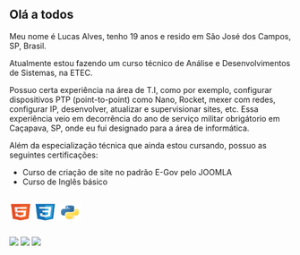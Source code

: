 ## Olá a todos

Meu nome é Lucas Alves, tenho 19 anos e resido em São José dos Campos, SP, Brasil.

Atualmente estou fazendo um curso técnico de Análise e Desenvolvimentos de Sistemas, na ETEC.

Possuo certa experiência na área de T.I, como por exemplo, configurar dispositivos PTP (point-to-point) como Nano, Rocket, mexer com redes, configurar IP, desenvolver, atualizar e supervisionar sites, etc. Essa experiência veio em decorrência do ano de serviço militar obrigátorio em Caçapava, SP, onde eu fui designado para a área de informática.

Além da especialização técnica que ainda estou cursando, possuo as seguintes certificações:

- Curso de criação de site no padrão E-Gov pelo JOOMLA
- Curso de Inglês básico

<div style="display: inline_block"><br>
  <img align="center" alt="Rafa-HTML" height="30" width="40" src="https://raw.githubusercontent.com/devicons/devicon/master/icons/html5/html5-original.svg">
  <img align="center" alt="Rafa-CSS" height="30" width="40" src="https://raw.githubusercontent.com/devicons/devicon/master/icons/css3/css3-original.svg">
  <img align="center" alt="Rafa-Python" height="30" width="40" src="https://raw.githubusercontent.com/devicons/devicon/master/icons/python/python-original.svg">
</div>
  
  ##
 
<div> 
  <a href="https://instagram.com/alvez_luscas" target="_blank"><img src="https://img.shields.io/badge/-Instagram-%23E4405F?style=for-the-badge&logo=instagram&logoColor=white" target="_blank"></a>
  <a href = "mailto:lucasalves_deoliveira@outlook.com" target="_blank"><img src="https://img.shields.io/badge/-Gmail-%23333?style=for-the-badge&logo=gmail&logoColor=white" target="_blank"></a>
  <a href="https://www.linkedin.com/in/rafaella-ballerini-45875016a" target="_blank"><img src="https://img.shields.io/badge/-LinkedIn-%230077B5?style=for-the-badge&logo=linkedin&logoColor=white" target="_blank"></a> 
  
</div>
